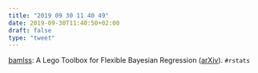 ```yaml
---
title: "2019 09 30 11 40 49"
date: 2019-09-30T11:40:50+02:00
draft: false
type: "tweet"
---
```

[bamlss](http://bayesr.r-forge.r-project.org): A Lego Toolbox for Flexible Bayesian Regression ([arXiv](https://arxiv.org/abs/1909.11784)). `#rstats`
